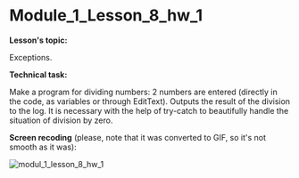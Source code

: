 # Module_1_Lesson_8_hw_1
**Lesson's topic:**

Exceptions.

**Technical task:**

Make a program for dividing numbers: 2 numbers are entered (directly in the code, as variables or through EditText). Outputs the result of the division to the log. It is necessary with the help of try-catch to beautifully handle the situation of division by zero.

**Screen recoding** (please, note that it was converted to GIF, so it's not smooth as it was):

![modul_1_lesson_8_hw_1](https://github.com/vdcast/Module_1_Lesson_8_hw_1/assets/108469609/703dba42-d632-453a-b0f7-7accaefd15f9)
